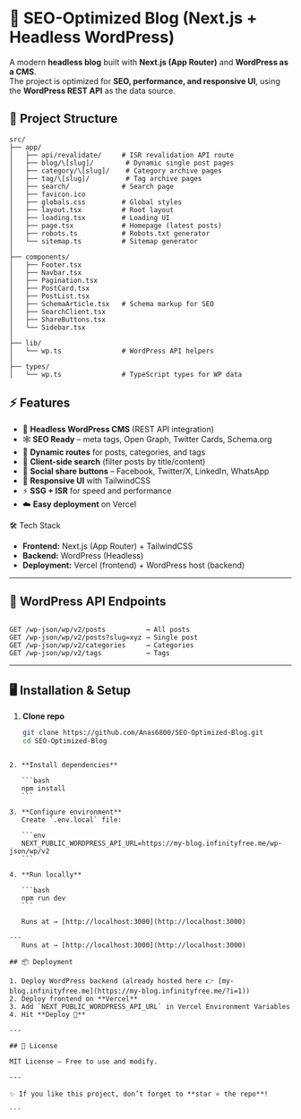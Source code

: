 # 🚀 SEO-Optimized Blog (Next.js + Headless WordPress)

A modern **headless blog** built with **Next.js (App Router)** and **WordPress as a CMS**.  
The project is optimized for **SEO, performance, and responsive UI**, using the **WordPress REST API** as the data source.



## 📂 Project Structure

```
src/
├── app/
│   ├── api/revalidate/     # ISR revalidation API route
│   ├── blog/\[slug]/        # Dynamic single post pages
│   ├── category/\[slug]/    # Category archive pages
│   ├── tag/\[slug]/         # Tag archive pages
│   ├── search/             # Search page
│   ├── favicon.ico
│   ├── globals.css         # Global styles
│   ├── layout.tsx          # Root layout
│   ├── loading.tsx         # Loading UI
│   ├── page.tsx            # Homepage (latest posts)
│   ├── robots.ts           # Robots.txt generator
│   └── sitemap.ts          # Sitemap generator
│
├── components/
│   ├── Footer.tsx
│   ├── Navbar.tsx
│   ├── Pagination.tsx
│   ├── PostCard.tsx
│   ├── PostList.tsx
│   ├── SchemaArticle.tsx   # Schema markup for SEO
│   ├── SearchClient.tsx
│   ├── ShareButtons.tsx
│   └── Sidebar.tsx
│
├── lib/
│   └── wp.ts               # WordPress API helpers
│
├── types/
│   └── wp.ts               # TypeScript types for WP data
```




## ⚡ Features
- 🔗 **Headless WordPress CMS** (REST API integration)  
- 🕸️ **SEO Ready** – meta tags, Open Graph, Twitter Cards, Schema.org  
- 📑 **Dynamic routes** for posts, categories, and tags  
- 🔎 **Client-side search** (filter posts by title/content)  
- 📲 **Social share buttons** – Facebook, Twitter/X, LinkedIn, WhatsApp  
- 📱 **Responsive UI** with TailwindCSS  
- ⚡ **SSG + ISR** for speed and performance  
- ☁️ **Easy deployment** on Vercel  



 🛠️ Tech Stack
- **Frontend:** Next.js (App Router) + TailwindCSS  
- **Backend:** WordPress (Headless)  
- **Deployment:** Vercel (frontend) + WordPress host (backend)  

---

## 🔗 WordPress API Endpoints
```

GET /wp-json/wp/v2/posts          → All posts
GET /wp-json/wp/v2/posts?slug=xyz → Single post
GET /wp-json/wp/v2/categories     → Categories
GET /wp-json/wp/v2/tags           → Tags

````

---

## 🖥️ Installation & Setup

1. **Clone repo**
   ```bash
   git clone https://github.com/Anas6800/SEO-Optimized-Blog.git
   cd SEO-Optimized-Blog
````

2. **Install dependencies**

   ```bash
   npm install
   ```

3. **Configure environment**
   Create `.env.local` file:

   ```env
   NEXT_PUBLIC_WORDPRESS_API_URL=https://my-blog.infinityfree.me/wp-json/wp/v2
   ```

4. **Run locally**

   ```bash
   npm run dev
   ```

   Runs at → [http://localhost:3000](http://localhost:3000)

---
   Runs at → [http://localhost:3000](http://localhost:3000)

## 📦 Deployment

1. Deploy WordPress backend (already hosted here 👉 [my-blog.infinityfree.me](https://my-blog.infinityfree.me/?i=1))
2. Deploy frontend on **Vercel**
3. Add `NEXT_PUBLIC_WORDPRESS_API_URL` in Vercel Environment Variables
4. Hit **Deploy 🎉**

---

## 📜 License

MIT License – Free to use and modify.

---

✨ If you like this project, don’t forget to **star ⭐ the repo**!

```
